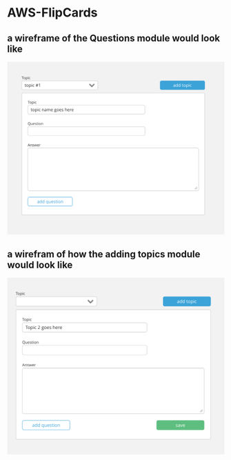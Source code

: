 # AWS-FlipCards

## a wireframe of the Questions module would look like
![alt text](wireframes/addingQuestions.png)
## a wirefram of how the adding topics module would look like
![alt text](wireframes/addingTopics.png)
